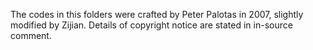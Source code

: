 The codes in this folders were crafted by Peter Palotas in 2007, slightly modified by Zijian.
Details of copyright notice are stated in in-source comment.